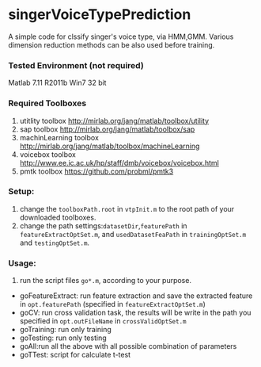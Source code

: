 # singerVoiceTypePrediction
A simple code for clssify singer's voice type, via HMM,GMM. 
Various dimension reduction methods can be also used before training.

### Tested Environment (not required)
Matlab 7.11 R2011b
Win7 32 bit

### Required Toolboxes
1. utitlity toolbox http://mirlab.org/jang/matlab/toolbox/utility
2. sap toolbox http://mirlab.org/jang/matlab/toolbox/sap
3. machinLearning toolbox http://mirlab.org/jang/matlab/toolbox/machineLearning
4. voicebox toolbox http://www.ee.ic.ac.uk/hp/staff/dmb/voicebox/voicebox.html
5. pmtk toolbox https://github.com/probml/pmtk3

### Setup: 
1. change the ```toolboxPath.root``` in ```vtpInit.m``` to the root path of your downloaded toolboxes. 
2. change the path settings:```datasetDir```,```featurePath``` in ```featureExtractOptSet.m```, and ```usedDatasetFeaPath``` in ```trainingOptSet.m``` and ```testingOptSet.m```. 

### Usage:
1. run the script files ```go*.m```, according to your purpose.
  * goFeatureExtract: run feature extraction and save the extracted feature in ```opt.featurePath``` (specified in ```featureExtractOptSet.m```)
  * goCV: run cross validation task, the results will be write in the path you specified in ```opt.outFileName``` in ```crossValidOptSet.m```
  * goTraining: run only training
  * goTesting: run only testing
  * goAll:run all the above with all possible combination of parameters
  * goTTest: script for calculate t-test
